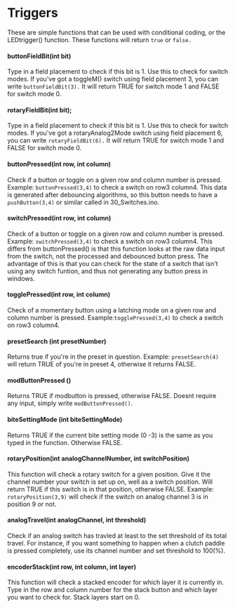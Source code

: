 # Triggers

These are simple functions that can be used with conditional coding, or the LEDtrigger() function. These functions will return `true` or `false.`

#### buttonFieldBit(int bit)

Type in a field placement to check if this bit is 1. Use this to check for switch modes. If you've got a toggleM() switch using field placement 3, you can write `buttonFieldBit(3).` It will return TRUE for switch mode 1 and FALSE for switch mode 0.&#x20;

#### rotaryFieldBit(int bit);

Type in a field placement to check if this bit is 1. Use this to check for switch modes. If you've got a rotaryAnalog2Mode switch using field placement 6, you can write `rotaryFieldBit(6).` It will return TRUE for switch mode 1 and FALSE for switch mode 0.&#x20;

#### **buttonPressed(int row, int column)**

Check if a button or toggle on a given row and column number is pressed. Example: `buttonPressed(3,4)` to check a switch on row3 column4. This data is generated after debouncing algorithms, so this button needs to have a `pushButton(3,4)` or similar called in 30\_Switches.ino.&#x20;

#### **switchPressed(int row, int column)**

Check of a button or toggle on a given row and column number is pressed. Example: `switchPressed(3,4)` to check a switch on row3 column4. This differs from buttonPressed() is that this function looks at the raw data input from the switch, not the processed and debounced button press. The advantage of this is that you can check for the state of a switch that isn't using any switch funtion, and thus not generating any button press in windows.&#x20;

#### **togglePressed(int row, int column)**

Check of a momentary button using a latching mode on a given row and column number is pressed. Example:`togglePressed(3,4)` to check a switch on row3 column4.

#### presetSearch (int presetNumber)

Returns true if you're in the preset in question. Example: `presetSearch(4)` will return TRUE of you're in preset 4, otherwise it returns FALSE.

#### **modButtonPressed ()**

Returns TRUE if modbutton is pressed, otherwise FALSE. Doesnt require any input, simply write `modButtonPressed()`.&#x20;

#### **biteSettingMode (int biteSettingMode)**

Returns TRUE if the current bite setting mode (0 -3) is the same as you typed in the function. Otherwise FALSE.&#x20;

#### **rotaryPosition(int analogChannelNumber, int switchPosition)**

This function will check a rotary switch for a given position. Give it the channel number your switch is set up on, well as a switch position. Will return TRUE if this switch is in that position, otherwise FALSE. Example: `rotaryPosition(3,9)` will check if the switch on analog channel 3 is in position 9 or not.&#x20;

#### **analogTravel(int analogChannel, int threshold)**

Check if an analog switch has travled at least to the set threshold of its total travel. For instance, if you want something to happen when a clutch paddle is pressed completely, use its channel number and set threshold to 100(%). &#x20;

#### **encoderStack(int row, int column, int layer)**

This function will check a stacked encoder for which layer it is currently in. Type in the row and column number for the stack button and which layer you want to check for. Stack layers start on 0.&#x20;

